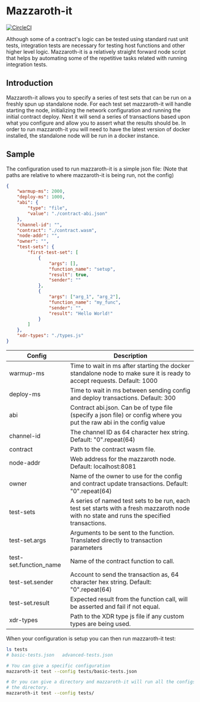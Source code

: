 # Mazzaroth-it

[![CircleCI](https://circleci.com/gh/kochavalabs/mazzaroth-it.svg?style=svg)](https://circleci.com/gh/kochavalabs/mazzaroth-it)

Although some of a contract's logic can be tested using standard rust unit tests,
integration tests are necessary for testing host functions and other higher
level logic. Mazzaroth-it is a relatively straight forward node script that
helps by automating some of the repetitive tasks related with running
integration tests.

## Introduction

Mazzaroth-it allows you to specify a series of test sets that can be run on a
freshly spun up standalone node. For each test set mazzaroth-it will handle
starting the node, initializing the network configuration and running the
initial contract deploy. Next it will send a series of transactions based upon
what you configure and allow you to assert what the results should be. In order
to run mazzaroth-it you will need to have the latest version of docker
installed, the standalone node will be run in a docker instance.

## Sample

The configuration used to run mazzaroth-it is a simple json file:
(Note that paths are relative to where mazzaroth-it is being run, not the
config)

```json
{
    "warmup-ms": 2000,
    "deploy-ms": 1000,
    "abi": {
        "type": "file",
        "value": "./contract-abi.json"
    },
    "channel-id": "",
    "contract": "./contract.wasm",
    "node-addr": "",
    "owner": "",
    "test-sets": {
        "first-test-set": [
            {
                "args": [],
                "function_name": "setup",
                "result": true,
                "sender": ""
            },
            {
                "args": ["arg_1", "arg_2"],
                "function_name": "my_func",
                "sender": "",
                "result": "Hello World!"
            }
        ]
    },
    "xdr-types": "./types.js"
}
```

| Config | Description |
| ------- | ----------- |
| warmup-ms | Time to wait in ms after starting the docker standalone node to make sure it is ready to accept requests. Default: 1000|
| deploy-ms | Time to wait in ms between sending config and deploy transactions. Default: 300 |
| abi | Contract abi.json. Can be of type file (specify a json file) or config where you put the raw abi in the config value |
| channel-id | The channel ID as 64 character hex string. Default: "0".repeat(64) |
| contract | Path to the contract wasm file. |
| node-addr | Web address for the mazzaroth node. Default: localhost:8081 |
| owner | Name of the owner to use for the config and contract update transactions. Default: "0".repeat(64) |
| test-sets | A series of named test sets to be run, each test set starts with a fresh mazzaroth node with no state and runs the specified transactions. |
| test-set.args | Arguments to be sent to the function. Translated directly to transaction parameters |
| test-set.function_name | Name of the contract function to call. |
| test-set.sender | Account to send the transaction as, 64 character hex string. Default: "0".repeat(64) |
| test-set.result | Expected result from the function call, will be asserted and fail if not equal. |
| xdr-types | Path to the XDR type js file if any custom types are being used. |

When your configuration is setup you can then run mazzaroth-it test:

```Bash
ls tests
# basic-tests.json   advanced-tests.json

# You can give a specific configuration
mazzaroth-it test --config tests/basic-tests.json

# Or you can give a directory and mazzaroth-it will run all the configs under
# the directory.
mazzaroth-it test --config tests/
```
